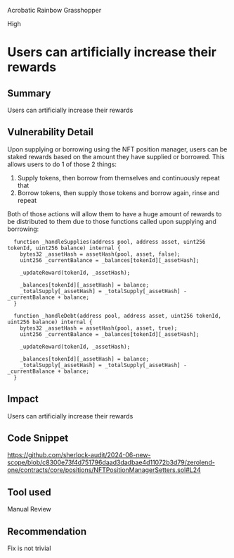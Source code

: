 Acrobatic Rainbow Grasshopper

High

# Users can artificially increase their rewards

## Summary
Users can artificially increase their rewards
## Vulnerability Detail
Upon supplying or borrowing using the NFT position manager, users can be staked rewards based on the amount they have supplied or borrowed. This allows users to do 1 of those 2 things:
1. Supply tokens, then borrow from themselves and continuously repeat that
2. Borrow tokens, then supply those tokens and borrow again, rinse and repeat

Both of those actions will allow them to have a huge amount of rewards to be distributed to them due to those functions called upon supplying and borrowing:
```solidity
  function _handleSupplies(address pool, address asset, uint256 tokenId, uint256 balance) internal {
    bytes32 _assetHash = assetHash(pool, asset, false);
    uint256 _currentBalance = _balances[tokenId][_assetHash];

    _updateReward(tokenId, _assetHash);

    _balances[tokenId][_assetHash] = balance;
    _totalSupply[_assetHash] = _totalSupply[_assetHash] - _currentBalance + balance;
  }

  function _handleDebt(address pool, address asset, uint256 tokenId, uint256 balance) internal {
    bytes32 _assetHash = assetHash(pool, asset, true);
    uint256 _currentBalance = _balances[tokenId][_assetHash];

    _updateReward(tokenId, _assetHash);

    _balances[tokenId][_assetHash] = balance;
    _totalSupply[_assetHash] = _totalSupply[_assetHash] - _currentBalance + balance;
  }
```
## Impact
Users can artificially increase their rewards
## Code Snippet
https://github.com/sherlock-audit/2024-06-new-scope/blob/c8300e73f4d751796daad3dadbae4d11072b3d79/zerolend-one/contracts/core/positions/NFTPositionManagerSetters.sol#L24
## Tool used

Manual Review

## Recommendation
Fix is not trivial